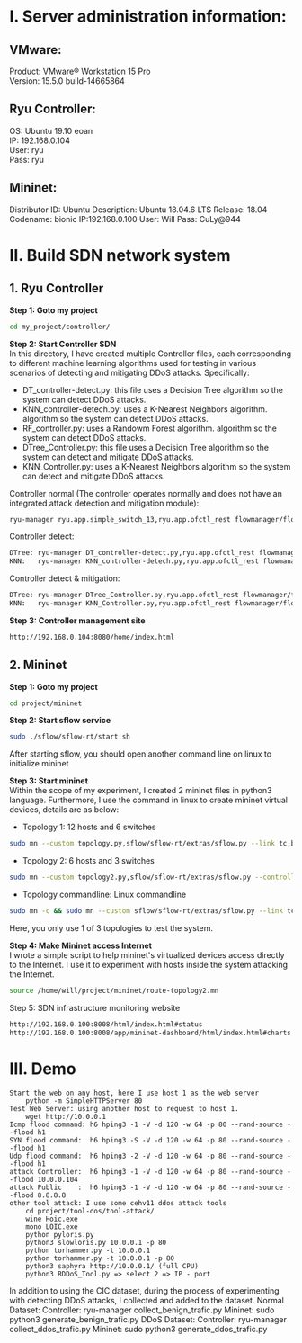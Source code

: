 # I. Server administration information:
## VMware:
Product: VMware® Workstation 15 Pro  
Version: 15.5.0 build-14665864  
## Ryu Controller:
OS: Ubuntu 19.10 eoan  
IP: 192.168.0.104  
User: ryu  
Pass: ryu  
## Mininet:		
Distributor ID:	Ubuntu
Description: Ubuntu 18.04.6 LTS
Release: 18.04
Codename: bionic
IP:192.168.0.100
User: Will
Pass: CuLy@944


# II. Build SDN network system
## 1. Ryu Controller
**Step 1: Goto my project**
```sh
cd my_project/controller/
```
**Step 2: Start Controller SDN**  
In this directory, I have created multiple Controller files, each corresponding to different machine learning algorithms used for testing in various scenarios of detecting and mitigating DDoS attacks. Specifically:
- DT_controller-detect.py: this file uses a Decision Tree algorithm so the system can detect DDoS attacks.
- KNN_controller-detech.py: uses a K-Nearest Neighbors algorithm. algorithm so the system can detect DDoS attacks.
- RF_controller.py: uses a Randowm Forest algorithm. algorithm so the system can detect DDoS attacks.
- DTree_Controller.py: this file uses a Decision Tree algorithm so the system can detect and mitigate DDoS attacks.
- KNN_Controller.py: uses a K-Nearest Neighbors algorithm so the system can detect and mitigate DDoS attacks.

Controller normal (The controller operates normally and does not have an integrated attack detection and mitigation module):
```sh
ryu-manager ryu.app.simple_switch_13,ryu.app.ofctl_rest flowmanager/flowmanager.py    --observe-links --ofp-tcp-listen-port 6653 --wsapi-port 8080"
```
Controller detect:
```sh
DTree: ryu-manager DT_controller-detect.py,ryu.app.ofctl_rest flowmanager/flowmanager.py  --observe-links --ofp-tcp-listen-port 6653 --wsapi-port 8080
KNN:   ryu-manager KNN_controller-detech.py,ryu.app.ofctl_rest flowmanager/flowmanager.py  --observe-links --ofp-tcp-listen-port 6653 --wsapi-port 8080
```
Controller detect & mitigation:
```sh
DTree: ryu-manager DTree_Controller.py,ryu.app.ofctl_rest flowmanager/flowmanager.py  --observe-links --ofp-tcp-listen-port 6653 --wsapi-port 8080
KNN:   ryu-manager KNN_Controller.py,ryu.app.ofctl_rest flowmanager/flowmanager.py  --observe-links --ofp-tcp-listen-port 6653 --wsapi-port 8080
```
**Step 3: Controller management site**
```sh
http://192.168.0.104:8080/home/index.html
```
		
## 2. Mininet
**Step 1: Goto my project**
```sh
cd project/mininet
```
**Step 2: Start sflow service**
```sh
sudo ./sflow/sflow-rt/start.sh
```
After starting sflow, you should open another command line on linux to initialize mininet

**Step 3: Start mininet**  
Within the scope of my experiment, I created 2 mininet files in python3 language. Furthermore, I use the command in linux to create mininet virtual devices, details are as below:
- Topology 1: 12 hosts and 6 switches
```sh
sudo mn --custom topology.py,sflow/sflow-rt/extras/sflow.py --link tc,bw=10 --controller=remote,ip=192.168.0.104:6653 --topo mytopo
```
- Topology 2: 6 hosts and 3 switches
```sh
sudo mn --custom topology2.py,sflow/sflow-rt/extras/sflow.py --controller=remote,ip=192.168.0.104:6653 --topo mytopo
```
- Topology commandline: Linux commandline
```sh
sudo mn -c && sudo mn --custom sflow/sflow-rt/extras/sflow.py --link tc,bw=10 --controller=remote,ip=192.168.0.104:6653 --topo tree,depth=2,fanout=2
```
Here, you only use 1 of 3 topologies to test the system.

**Step 4: Make Mininet access Internet**  
I wrote a simple script to help mininet's virtualized devices access directly to the Internet. I use it to experiment with hosts inside the system attacking the Internet.
```sh
source /home/will/project/mininet/route-topology2.mn
```
Step 5: SDN infrastructure monitoring website
```sh
http://192.168.0.100:8008/html/index.html#status
http://192.168.0.100:8008/app/mininet-dashboard/html/index.html#charts
```

# III. Demo
	Start the web on any host, here I use host 1 as the web server
		python -m SimpleHTTPServer 80
	Test Web Server: using another host to request to host 1.
		wget http://10.0.0.1
	Icmp flood command: h6 hping3 -1 -V -d 120 -w 64 -p 80 --rand-source --flood h1
	SYN flood command: 	h6 hping3 -S -V -d 120 -w 64 -p 80 --rand-source --flood h1
	Udp flood command:  h6 hping3 -2 -V -d 120 -w 64 -p 80 --rand-source --flood h1
	attack Controller:  h6 hping3 -1 -V -d 120 -w 64 -p 80 --rand-source --flood 10.0.0.104
	attack Public	 :  h6 hping3 -1 -V -d 120 -w 64 -p 80 --rand-source --flood 8.8.8.8
	other tool attack: I use some cehv11 ddos attack tools
		cd project/tool-dos/tool-attack/
		wine Hoic.exe
		mono LOIC.exe
		python pyloris.py
		python3 slowloris.py 10.0.0.1 -p 80
		python torhammer.py -t 10.0.0.1
		python torhammer.py -t 10.0.0.1 -p 80
		python3 saphyra http://10.0.0.1/ (full CPU)
		python3 RDDoS_Tool.py => select 2 => IP - port

In addition to using the CIC dataset, during the process of experimenting with detecting DDoS attacks, I collected and added to the dataset.
	Normal Dataset:
		Controller: ryu-manager collect_benign_trafic.py
		Mininet: sudo python3 generate_benign_trafic.py 
	DDoS Dataset:
		Controller: ryu-manager collect_ddos_trafic.py
		Mininet: sudo python3 generate_ddos_trafic.py
